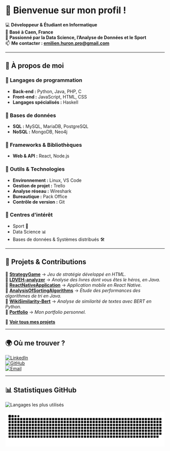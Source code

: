 # 👋 Bienvenue sur mon profil !  

💻 **Développeur & Étudiant en Informatique**  
📍 **Basé à Caen, France**  
🚀 **Passionné par la Data Science, l’Analyse de Données et le Sport**  
📫 **Me contacter : [emilien.huron.pro@gmail.com](mailto:emilien.huron.pro@gmail.com)**  

---

## 🚀 À propos de moi  

### 🔹 Langages de programmation  
- **Back-end :** Python, Java, PHP, C  
- **Front-end :** JavaScript, HTML, CSS  
- **Langages spécialisés :** Haskell  

### 🔹 Bases de données  
- **SQL :** MySQL, MariaDB, PostgreSQL  
- **NoSQL :** MongoDB, Neo4j  

### 🔹 Frameworks & Bibliothèques  
- **Web & API :** React, Node.js  

### 🔹 Outils & Technologies  
- **Environnement :** Linux, VS Code  
- **Gestion de projet :** Trello  
- **Analyse réseau :** Wireshark  
- **Bureautique :** Pack Office  
- **Contrôle de version :** Git  

### 🔹 Centres d'intérêt  
- Sport 🏃
- Data Science 📊  
- Bases de données & Systèmes distribués 🛠️  

---

## 📌 Projets & Contributions  

🔹 **[StrategyGame](https://github.com/HuronEmilien/StrategyGame)** → *Jeu de stratégie développé en HTML.*  
🔹 **[LDVEH-analyzer](https://github.com/HuronEmilien/LDVEH-analyzer)** → *Analyse des livres dont vous êtes le héros, en Java.*  
🔹 **[ReactNativeApplication](https://github.com/HuronEmilien/ReactNativeApplication)** → *Application mobile en React Native.*  
🔹 **[AnalysisOfSortingAlgorithms](https://github.com/HuronEmilien/AnalysisOfSortingAlgorithms)** → *Étude des performances des algorithmes de tri en Java.*  
🔹 **[WikiSimilarity-Bert](https://github.com/HuronEmilien/WikiSimilarity-Bert)** → *Analyse de similarité de textes avec BERT en Python.*  
🔹 **[Portfolio](https://github.com/HuronEmilien/portfolio)** → *Mon portfolio personnel.*  

🔹 **[Voir tous mes projets](https://github.com/HuronEmilien?tab=repositories)**  

---

## 🌍 Où me trouver ? 
[![LinkedIn](https://img.shields.io/badge/LinkedIn-Profile-blue?style=for-the-badge&logo=linkedin)](https://www.linkedin.com/in/emilien-huron-99559b225/)  
[![GitHub](https://img.shields.io/badge/GitHub-Profile-black?style=for-the-badge&logo=github)](https://github.com/HuronEmilien)  
[![Email](https://img.shields.io/badge/Email-Contact-red?style=for-the-badge&logo=gmail)](mailto:emilien.huron.pro@gmail.com)  

---

## 📊 Statistiques GitHub 

![Langages les plus utilisés](https://github-readme-stats.vercel.app/api/top-langs/?username=HuronEmilien&layout=compact&theme=radical)


![Emilien Huron Location](https://raw.githubusercontent.com/platane/snk/output/github-contribution-grid-snake.svg)
